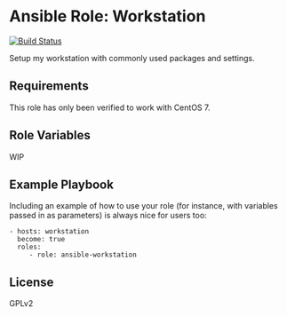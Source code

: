 Ansible Role: Workstation
=========
[![Build Status](https://travis-ci.org/dwowitz/ansible-workstation.svg?branch=master)](https://travis-ci.org/dwowitz/ansible-workstation)

Setup my workstation with commonly used packages and settings.

Requirements
------------

This role has only been verified to work with CentOS 7.

Role Variables
--------------

WIP

Example Playbook
----------------

Including an example of how to use your role (for instance, with variables passed in as parameters) is always nice for users too:

    - hosts: workstation
      become: true
      roles:
         - role: ansible-workstation

License
-------

GPLv2
